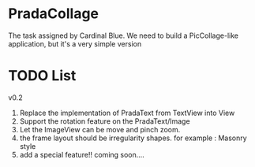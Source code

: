 PradaCollage
============

The task assigned by Cardinal Blue. We need to build a PicCollage-like application, but it's a very simple version


TODO List
=========

v0.2

1. Replace the implementation of PradaText from TextView into View
2. Support the rotation feature on the PradaText/Image
3. Let the ImageView can be move and pinch zoom.
4. the frame layout should be irregularity shapes. for example : Masonry style
5. add a special feature!! coming soon....
